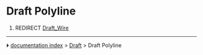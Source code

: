 # Draft Polyline
1.  REDIRECT [Draft_Wire](Draft_Wire.md)



---
⏵ [documentation index](../README.md) > [Draft](Draft_Workbench.md) > Draft Polyline
